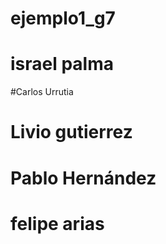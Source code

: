 # ejemplo1_g7


# israel palma
#Carlos Urrutia
# Livio gutierrez








# Pablo Hernández




# felipe arias